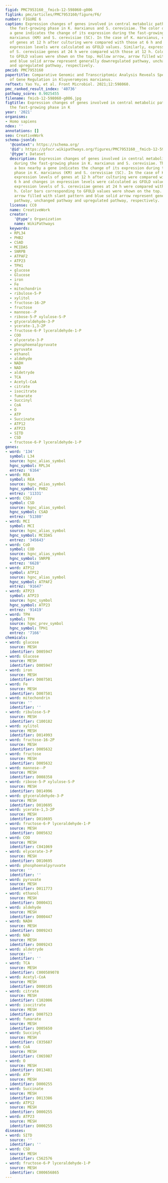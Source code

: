 ```yaml
---
figid: PMC7953160__fmicb-12-598060-g006
figlink: pmc/articles/PMC7953160/figure/F6/
number: FIGURE 6
caption: Expression changes of genes involved in central metabolic pathways during
  the fast-growing phase in K. marxianus and S. cerevisiae. The color of a box nearby
  a gene indicates the change of its expression during the fast-growing phase in K.
  marxianus (KM) and S. cerevisiae (SC). In the case of K. marxianus, expression levels
  of genes at 12 h after culturing were compared with those at 6 h and changes in
  expression levels were calculated as GFOLD values. Similarly, expression levels
  of S. cerevisiae genes at 24 h were compared with those at 12 h. Color bars corresponding
  to GFOLD values were shown on the top. Hollow arrow, arrow filled with slant pattern
  and blue solid arrow represent generally downregulated pathway, unchanged pathway
  and upregulated pathway, respectively.
pmcid: PMC7953160
papertitle: Comparative Genomic and Transcriptomic Analysis Reveals Specific Features
  of Gene Regulation in Kluyveromyces marxianus.
reftext: Yao Yu, et al. Front Microbiol. 2021;12:598060.
pmc_ranked_result_index: '40736'
pathway_score: 0.9025455
filename: fmicb-12-598060-g006.jpg
figtitle: Expression changes of genes involved in central metabolic pathways during
  the fast-growing phase in K
year: '2021'
organisms:
- Homo sapiens
ndex: ''
annotations: []
seo: CreativeWork
schema-jsonld:
  '@context': https://schema.org/
  '@id': https://pfocr.wikipathways.org/figures/PMC7953160__fmicb-12-598060-g006.html
  '@type': Dataset
  description: Expression changes of genes involved in central metabolic pathways
    during the fast-growing phase in K. marxianus and S. cerevisiae. The color of
    a box nearby a gene indicates the change of its expression during the fast-growing
    phase in K. marxianus (KM) and S. cerevisiae (SC). In the case of K. marxianus,
    expression levels of genes at 12 h after culturing were compared with those at
    6 h and changes in expression levels were calculated as GFOLD values. Similarly,
    expression levels of S. cerevisiae genes at 24 h were compared with those at 12
    h. Color bars corresponding to GFOLD values were shown on the top. Hollow arrow,
    arrow filled with slant pattern and blue solid arrow represent generally downregulated
    pathway, unchanged pathway and upregulated pathway, respectively.
  license: CC0
  name: CreativeWork
  creator:
    '@type': Organization
    name: WikiPathways
  keywords:
  - RPL34
  - PHB2
  - CSAD
  - MCIDAS
  - SNRPB
  - ATPAF2
  - ATP23
  - TPH1
  - glucose
  - Glucose
  - iron
  - Fe
  - mitechondrin
  - ribulose-5-P
  - xylitol
  - fructose-16-2P
  - fructose
  - mannose--P
  - ribose-5-P xylulose-S-P
  - gtyceraldehyde-3-P
  - ycerate-1,3-2P
  - fructose-6-P lyceraldehyde-1-P
  - COO
  - elycerate-3-P
  - phosphoenalpyruvate
  - pyruvate
  - ethanol
  - aldehyde
  - NADH
  - NAD
  - aldetryde
  - TCA
  - Acetyl-CoA
  - citrate
  - isocitrate
  - fumarate
  - Succinyl
  - CoA
  - O
  - ATP
  - Succinate
  - ATP12
  - ATP23
  - SITD
  - CSD
  - fructose-6-P lyceraldehyde-1-P
genes:
- word: '134'
  symbol: L34
  source: hgnc_alias_symbol
  hgnc_symbol: RPL34
  entrez: '6164'
- word: REA
  symbol: REA
  source: hgnc_alias_symbol
  hgnc_symbol: PHB2
  entrez: '11331'
- word: CSD/
  symbol: CSD
  source: hgnc_alias_symbol
  hgnc_symbol: CSAD
  entrez: '51380'
- word: MCI
  symbol: MCI
  source: hgnc_alias_symbol
  hgnc_symbol: MCIDAS
  entrez: '345643'
- word: CoD
  symbol: COD
  source: hgnc_alias_symbol
  hgnc_symbol: SNRPB
  entrez: '6628'
- word: ATP12
  symbol: ATP12
  source: hgnc_alias_symbol
  hgnc_symbol: ATPAF2
  entrez: '91647'
- word: ATP23
  symbol: ATP23
  source: hgnc_symbol
  hgnc_symbol: ATP23
  entrez: '91419'
- word: TPH
  symbol: TPH
  source: hgnc_prev_symbol
  hgnc_symbol: TPH1
  entrez: '7166'
chemicals:
- word: glucose
  source: MESH
  identifier: D005947
- word: Glucose
  source: MESH
  identifier: D005947
- word: iron
  source: MESH
  identifier: D007501
- word: Fe
  source: MESH
  identifier: D007501
- word: mitechondrin
  source: ''
  identifier: ''
- word: ribulose-5-P
  source: MESH
  identifier: C100182
- word: xylitol
  source: MESH
  identifier: D014993
- word: fructose-16-2P
  source: MESH
  identifier: D005632
- word: fructose
  source: MESH
  identifier: D005632
- word: mannose--P
  source: MESH
  identifier: D008358
- word: ribose-5-P xylulose-S-P
  source: MESH
  identifier: D014996
- word: gtyceraldehyde-3-P
  source: MESH
  identifier: D010695
- word: ycerate-1,3-2P
  source: MESH
  identifier: D010695
- word: fructose-6-P lyceraldehyde-1-P
  source: MESH
  identifier: D005632
- word: COO
  source: MESH
  identifier: C041069
- word: elycerate-3-P
  source: MESH
  identifier: D010695
- word: phosphoenalpyruvate
  source: ''
  identifier: ''
- word: pyruvate
  source: MESH
  identifier: D011773
- word: ethanol
  source: MESH
  identifier: D000431
- word: aldehyde
  source: MESH
  identifier: D000447
- word: NADH
  source: MESH
  identifier: D009243
- word: NAD
  source: MESH
  identifier: D009243
- word: aldetryde
  source: ''
  identifier: ''
- word: TCA
  source: MESH
  identifier: C000589078
- word: Acetyl-CoA
  source: MESH
  identifier: D000105
- word: citrate
  source: MESH
  identifier: C102006
- word: isocitrate
  source: MESH
  identifier: D007523
- word: fumarate
  source: MESH
  identifier: D005650
- word: Succinyl
  source: MESH
  identifier: C035687
- word: CoA
  source: MESH
  identifier: C065987
- word: O
  source: MESH
  identifier: D013481
- word: ATP
  source: MESH
  identifier: D000255
- word: Succinate
  source: MESH
  identifier: D013386
- word: ATP12
  source: MESH
  identifier: D000255
- word: ATP23
  source: MESH
  identifier: D000255
diseases:
- word: SITD
  source: ''
  identifier: ''
- word: CSD
  source: MESH
  identifier: C562576
- word: fructose-6-P lyceraldehyde-1-P
  source: MESH
  identifier: C000656865
---
```


